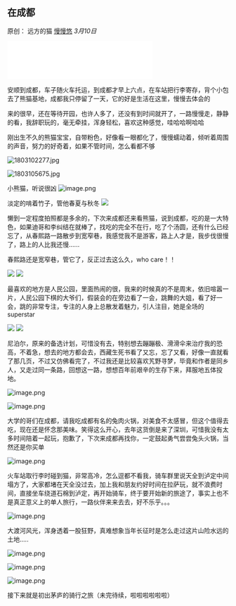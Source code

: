 ## 在成都

原创： 远方的猫 [慢慢悠](javascript:void(0);) *3月10日*

<iframe frameborder="no" border="0" marginwidth="0" marginheight="0" width=330 height=86 src="//music.163.com/outchain/player?type=2&id=438431324&auto=1&height=66"></iframe>

安顺到成都，车子随火车托运，到成都才早上六点，在车站把行李寄存，背个小包去了熊猫基地，成都我只停留了一天，它的好是生活在这里，慢慢去体会的

来的很早，还在等待开园，也许人多了，还没有到时间就开了，一路慢慢走，静静的看，我辞职玩的，毫无牵挂，浑身轻松，喜欢这种感觉，哇哈哈啊哈哈

   刚出生不久的熊猫宝宝，自带粉色，好像看一眼都化了，慢慢蠕动着，倾听着周围的声音，努力的好奇着，如果不管时间，怎么看都不够

![](http://upload-images.jianshu.io/upload_images/6273500-10c6a26125d55b8a?imageMogr2/auto-orient/strip%7CimageView2/2/w/1240 "1803102277.jpg")

![](http://upload-images.jianshu.io/upload_images/6273500-30210ca07cf9e987?imageMogr2/auto-orient/strip%7CimageView2/2/w/1240 "1803105675.jpg")

小熊猫，听说很凶
![image.png](https://upload-images.jianshu.io/upload_images/6273500-f871dab0b1f4e674.png?imageMogr2/auto-orient/strip%7CimageView2/2/w/1240)

 淡定的啃着竹子，管他春夏与秋冬
![](https://upload-images.jianshu.io/upload_images/6273500-4e7d887ce342fa33.png?imageMogr2/auto-orient/strip%7CimageView2/2/w/1240)

懒到一定程度拍照都是多余的，下次来成都还来看熊猫，说到成都，吃的是一大特色，如果迪哥和李纠结在就棒了，找吃的完全不在行，吃了个汤圆，还有什么已经忘了，从春熙路一路散步到宽窄巷，我感觉我不是游客，路上人才是，我步伐很慢了，路上的人比我还慢......

春熙路还是宽窄巷，管它了，反正过去这么久，who care！！

![](https://upload-images.jianshu.io/upload_images/6273500-70f9de63d4c341b6.png?imageMogr2/auto-orient/strip%7CimageView2/2/w/1240)
![](https://upload-images.jianshu.io/upload_images/6273500-07b661a76a4c7428.png?imageMogr2/auto-orient/strip%7CimageView2/2/w/1240)

最喜欢的地方是人民公园，里面热闹的很，我来的时候真的不是周末，依旧喧嚣一片，人民公园下棋的大爷们，假装会的在旁边看了一会，跳舞的大姐，看了好一会，跳的非常专注，专注的人身上总散发着魅力，引人注目，她是全场的 superstar

![](https://upload-images.jianshu.io/upload_images/6273500-5576097e4c6c79c5.png?imageMogr2/auto-orient/strip%7CimageView2/2/w/1240)
![](https://upload-images.jianshu.io/upload_images/6273500-792caa23c824555f.png?imageMogr2/auto-orient/strip%7CimageView2/2/w/1240)

尼泊尔，原来的备选计划，可惜没有去，特别想去蹦蹦极、滑滑伞来治疗我的恐高，不着急，想去的地方都会去，西藏生死书看了又忘，忘了又看，好像一直就看了那几页，不过又仿佛看完了，不过我还是比较喜欢艽野寻梦，毕竟和作者是同乡人，又走过同一条路，回想这一路，想想百年前艰辛的生存下来，拜服地五体投地。

![image.png](https://upload-images.jianshu.io/upload_images/6273500-4d5d8972139e9c36.png?imageMogr2/auto-orient/strip%7CimageView2/2/w/1240)

![image.png](https://upload-images.jianshu.io/upload_images/6273500-8fa930767a9d8d8e.png?imageMogr2/auto-orient/strip%7CimageView2/2/w/1240)

大学的哥们在成都，请我吃成都有名的兔肉火锅，对美食不太感冒，但这个值得去吃，现在还是怀念那美味。笑得这么开心，去年这货倒是来了深圳，可惜我没有太多时间陪着一起玩，抱歉了，下次来成都再找你，一定鼓起勇气尝尝兔头火锅，当然还是你买单

![image.png](https://upload-images.jianshu.io/upload_images/6273500-8e02f8e9b3b2bf5d.png?imageMogr2/auto-orient/strip%7CimageView2/2/w/1240)

火车站取行李时碰到猫，非常高冷，怎么逗都不看我，骑车群里说天全到泸定中间塌方了，大家都堵在天全没过去，加上我和朋友约好时间在拉萨玩，就不浪费时间，直接坐车绕道石棉到泸定，再开始骑车，终于要开始新的旅途了，事实上也不是真正意义上的单人旅行，一路伙伴来来去去，好不乐乎。。。

![image.png](https://upload-images.jianshu.io/upload_images/6273500-eee9cc615039c4eb.png?imageMogr2/auto-orient/strip%7CimageView2/2/w/1240)


大渡河风光，浑身透着一股狂野，真难想象当年长征时是怎么走过这片山险水远的土地.....

![image.png](https://upload-images.jianshu.io/upload_images/6273500-3af74d8b49a25563.png?imageMogr2/auto-orient/strip%7CimageView2/2/w/1240)

![image.png](https://upload-images.jianshu.io/upload_images/6273500-044bf5ab498ef338.png?imageMogr2/auto-orient/strip%7CimageView2/2/w/1240)

![image.png](https://upload-images.jianshu.io/upload_images/6273500-3b74c081b244f03b.png?imageMogr2/auto-orient/strip%7CimageView2/2/w/1240)


接下来就是初出茅庐的骑行之旅（未完待续，啦啦啦啦啦啦）

